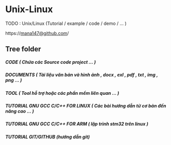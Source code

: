 # Unix-Linux

TODO : Unix/Linux (Tutorial / example / code / demo / ... )

https://mana147@github.com/

## Tree folder 

##### CODE ( Chứa các Source code project ... )
##### DOCUMENTS ( Tài liệu văn bản và hình ảnh , docx , exl , pdf , txt , img , png ...  )
##### TOOL ( Tool hỗ trợ hoặc các phần mềm liên quan ... )
##### TUTORIAL GNU GCC C/C++ FOR LINUX ( Các bài hướng dẫn từ cơ bản đến nâng cao ... )
##### TUTORIAL GNU GCC C/C++ FOR ARM ( lập trình stm32 trên linux )
##### TUTORIAL GIT/GITHUB (hướng dẫn git)
